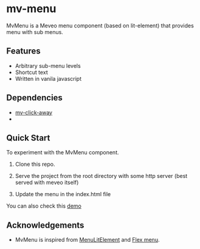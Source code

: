 # mv-menu

 MvMenu is a Meveo menu component (based on lit-element) that provides menu with sub menus.

## Features
* Arbitrary sub-menu levels
* Shortcut text
* Written in vanila javascript 

## Dependencies

- [mv-click-away](https://github.com/meveo-org/mv-click-away)
- 
## Quick Start

To experiment with the MvMenu component.   

1. Clone this repo.

2. Serve the project from the root directory with some http server (best served with meveo itself) 

3. Update the menu in the index.html file     


You can also check this [demo](https://menu.meveo.org/)


## Acknowledgements

* MvMenu is inspired from [MenuLitElement](https://github.com/glenkitchen/menu-lit-element) and [Flex menu](https://www.damienflandrin.fr/blog/post/tutoriel-realiser-un-menu-responsive-avec-flexbox).

